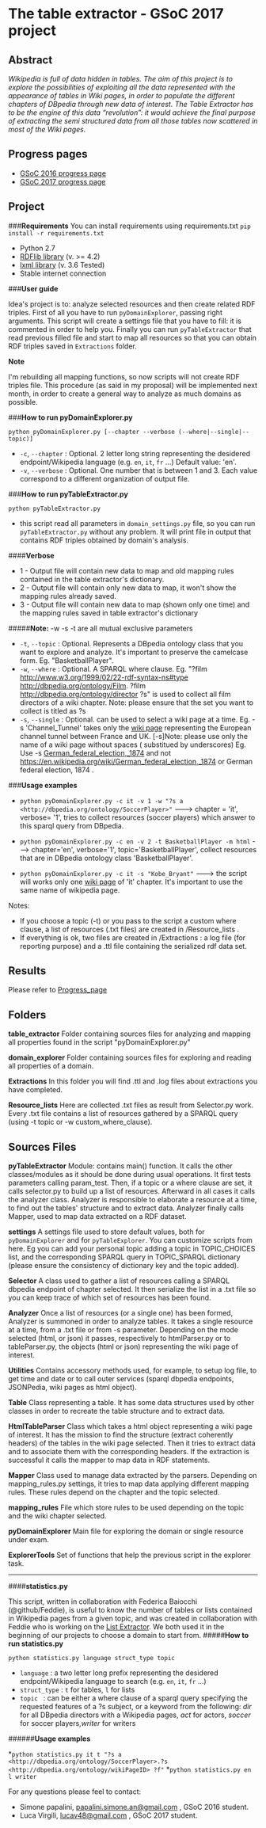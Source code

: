 # The table extractor - GSoC 2017 project 

## Abstract
 _Wikipedia is full of data hidden in tables. The aim of this project is to explore the possibilities of exploiting all the data represented with the appearance of tables in Wiki pages, in order to populate the different chapters of DBpedia through new data of interest. The Table Extractor has to be the engine of this data “revolution”: it would achieve the final purpose of extracting the semi structured data from all those tables now scattered in most of the Wiki pages._


## Progress pages
 *  [GSoC 2016 progress page](https://github.com/dbpedia/extraction-framework/wiki/GSoC_2016_Progress_Simone "Progress")
 *  [GSoC 2017 progress page](https://github.com/dbpedia/table-extractor/wiki/GSoC-2017:-Luca-Virgili-progress)
 
## Project
###**Requirements**
You can install requirements using requirements.txt `pip install -r requirements.txt`
* Python 2.7
* [RDFlib library](http://rdflib.readthedocs.io/en/stable/gettingstarted.html "RDFlib homepage") (v. >= 4.2)
* [lxml library](http://lxml.de/lxmlhtml.html "lxml homepage") (v. 3.6 Tested)
* Stable internet connection

###**User guide**

Idea's project is to: analyze selected resources and then create related RDF triples. First of all you have to run `pyDomainExplorer`, passing right arguments. This script will create a settings file that you have to fill: it is commented in order to help you.
Finally you can run `pyTableExtractor` that read previous filled file and start to map all resources so that you can obtain RDF triples saved in `Extractions` folder.

**Note**

I'm rebuilding all mapping functions, so now scripts will not create RDF triples file. This procedure (as said in my proposal) will be implemented next month, in order to create a general way to analyze as much domains as possible.

###**How to run pyDomainExplorer.py**

`python pyDomainExplorer.py [--chapter --verbose (--where|--single|--topic)]`

* `-c`, `--chapter` : Optional. 2 letter long string representing the desidered endpoint/Wikipedia language (e.g. `en`, `it`, `fr` ...) Default value: 'en'.
* `-v`, `--verbose` : Optional. One number that is between 1 and 3. Each value correspond to a different organization of output file.

###**How to run pyTableExtractor.py**

`python pyTableExtractor.py`
* this script read all parameters in `domain_settings.py` file, so you can run `pyTableExtractor.py` without any problem. It will print file in output that contains RDF triples obtained by domain's analysis.

####**Verbose**
* 1 - Output file will contain new data to map and old mapping rules contained in the table extractor's dictionary.
* 2 - Output file will contain only new data to map, it won't show the mapping rules already saved.
* 3 - Output file will contain new data to map (shown only one time) and the mapping rules saved in table extractor's dictionary

#####**Note:** -w -s -t are all mutual exclusive parameters  

* `-t`, `--topic` : Optional. Represents a DBpedia ontology class that you want to explore and analyze. It's important to preserve the camelcase form. Eg. "BasketballPlayer".
* `-w`, `--where` : Optional. A SPARQL where clause. Eg. "?film <http://www.w3.org/1999/02/22-rdf-syntax-ns#type> <http://dbpedia.org/ontology/Film>.  ?film <http://dbpedia.org/ontology/director> ?s" is used to collect all film directors of a wiki chapter. Note: please ensure that the set you want to collect is titled as ?s
* `-s`, `--single` : Optional. can be used to select a wiki page at a time. Eg. -s 'Channel_Tunnel' takes only the [wiki page](https://en.wikipedia.org/wiki/Channel_Tunnel "Channel Tunnel wiki page") representing the European channel tunnel between France and UK. [-s]Note: please use only the name of a wiki page without spaces ( substitued by underscores) Eg. Use -s [German_federal_election,_1874](https://en.wikipedia.org/wiki/German_federal_election,_1874 "German federal 1874 election") and not https://en.wikipedia.org/wiki/German_federal_election,_1874 or German federal election, 1874 .

###**Usage examples**

* `python pyDomainExplorer.py -c it -v 1 -w "?s a <http://dbpedia.org/ontology/SoccerPlayer>"` ---> chapter = 'it', verbose= '1', tries to collect resources (soccer players) which answer to this sparql query from DBpedia.

* `python pyDomainExplorer.py -c en -v 2 -t BasketballPlayer -m html` ---> chapter='en', verbose='1', topic='BasketballPlayer', collect resources that are in DBpedia ontology class 'BasketballPlayer'.

* `python pyDomainExplorer.py -c it -s "Kobe_Bryant"` ---> the script will works only one [wiki page](https://it.wikipedia.org/wiki/Kobe_Bryant "Kobe Bryant") of 'it' chapter. It's important to use the same name of wikipedia page.

Notes:
* If you choose a topic (-t) or you pass to the script a custom where clause, a list of resources (.txt files) are created in /Resource_lists . 
* If everything is ok, two files are created in /Extractions : a log file (for reporting purpose) and a .ttl file containing the serialized rdf data set.



## Results
Please refer to [Progress_page](https://github.com/dbpedia/extraction-framework/wiki/GSoC_2016_Progress_Simone)

## Folders
**table_extractor** Folder containing sources files for analyzing and mapping all properties found in the script "pyDomainExplorer.py"

**domain_explorer** Folder containing sources files for exploring and reading all properties of a domain.

**Extractions** In this folder you will find .ttl and .log files about extractions you have completed.

**Resource_lists** Here are collected .txt files as result from Selector.py work. Every .txt file contains a list of resources gathered by a SPARQL query (using -t topic or -w custom_where_clause). 

## Sources Files

**pyTableExtractor** Module: contains main() function. It calls the other classes/modules as it should be done during usual operations. It first tests parameters calling param_test. Then, if a topic or a where clause are set, it calls selector.py to build up a list of resources. Afterward in all cases it calls the analyzer class. Analyzer is responsible to elaborate a resource at a time, to find out the tables' structure and to extract data. Analyzer finally calls Mapper, used to map data extracted on a RDF dataset. 
 
**settings** A settings file used to store default values, both for `pyDomainExplorer` and for `pyTableExplorer`. You can customize scripts from here. Eg you can add your personal topic adding a topic in TOPIC_CHOICES list, and the corresponding SPARQL query in TOPIC_SPARQL dictionary (please ensure the consistency of dictionary key and the topic added).

**Selector** A class used to gather a list of resources calling a SPARQL dbpedia endpoint of chapter selected. It then serialize the list in a .txt file so you can keep trace of which set of resources has been found.   

**Analyzer** Once a list of resources (or a single one) has been formed, Analyzer is summoned in order to analyze tables. It takes a single resource at a time, from a .txt file or from -s parameter. Depending on the mode selected (html, or json) it passes, respectively to htmlParser.py or to tableParser.py, the objects (html or json) representing the wiki page of interest.
 
**Utilities** Contains accessory methods used, for example, to setup log file, to get time and date or to call outer services (sparql dbpedia endpoints, JSONPedia, wiki pages as html object).

**Table** Class representing a table. It has some data structures used by other classes in order to recreate the table structure and to extract data.

**HtmlTableParser** Class which takes a html object representing a wiki page of interest. It has the mission to find the structure (extract coherently headers) of the tables in the wiki page selected. Then it tries to extract data and to associate them with the corresponding headers. If the extraction is successful it calls the mapper to map data in RDF statements.

**Mapper** Class used to manage data extracted by the parsers. Depending on mapping_rules.py settings, it tries to map data applying different mapping rules. These rules depend on the chapter and the topic selected. 

**mapping_rules** File which store rules to be used depending on the topic and the wiki chapter selected.

**pyDomainExplorer** Main file for exploring the domain or single resource under exam.

**ExplorerTools** Set of functions that help the previous script in the explorer task.


---

####**statistics.py**

This script, written in collaboration with Federica Baiocchi (@github/Feddie), is useful to know the number of tables or lists contained in Wikipedia pages from a given topic, and was created in collaboration with Feddie who is working on the [List Extractor](https://github.com/dbpedia/list-extractor). We both used it in the beginning of our projects to choose a domain to start from.
#####**How to run statistics.py**

`python statistics.py language struct_type topic`
* `language` : a two letter long prefix representing the desidered endpoint/Wikipedia language to search (e.g. `en`, `it`, `fr` ...)
* `struct_type` : `t` for tables, `l` for lists
* `topic ` : can be either a where clause of a sparql query specifying the requested features of a ?s subject, or a keyword from the following: _dir_ for all DBpedia directors with a Wikipedia pages,  _act_ for actors, _soccer_ for soccer players,_writer_ for writers

######**Usage examples**

*`python statistics.py it t "?s a <http://dbpedia.org/ontology/SoccerPlayer>.?s <http://dbpedia.org/ontology/wikiPageID> ?f"`
*`python statistics.py en l writer`


For any questions please feel to contact:
* Simone papalini, papalini.simone.an@gmail.com , GSoC 2016 student.
* Luca Virgili, lucav48@gmail.com , GSoC 2017 student.
